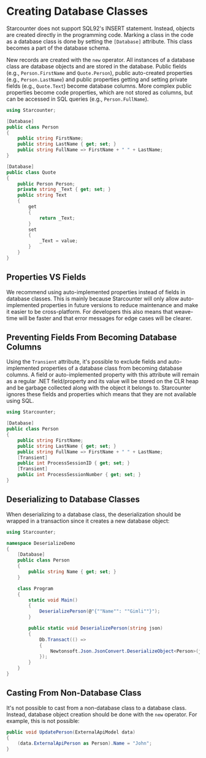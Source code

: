 # Creating Database Classes

Starcounter does not support SQL92's INSERT statement. Instead, objects are created directly in the programming code. Marking a class in the code as a database class is done by setting the `[Database]` attribute. This class becomes a part of the database schema.

New records are created with the `new` operator. All instances of a database class are database objects and are stored in the database.
Public fields (e.g., `Person.FirstName` and `Quote.Person`), public auto-created properties (e.g., `Person.LastName`) and public properties getting and setting private fields (e.g., `Quote.Text`) become database columns. More complex public properties become code properties, which are not stored as columns, but can be accessed in SQL queries (e.g., `Person.FullName`).

```cs
using Starcounter;

[Database]
public class Person
{
    public string FirstName;
    public string LastName { get; set; }
    public string FullName => FirstName + " " + LastName;
}

[Database]
public class Quote
{
    public Person Person;
    private string _Text { get; set; }
    public string Text 
    { 
        get 
        { 
            return _Text; 
        } 
        set 
        { 
            _Text = value; 
        } 
    }
}
```

## Properties VS Fields

We recommend using auto-implemented properties instead of fields in database classes. This is mainly because Starcounter will only allow auto-implemented properties in future versions to reduce maintenance and make it easier to be cross-platform. For developers this also means that weave-time will be faster and that error messages for edge cases will be clearer.

## Preventing Fields From Becoming Database Columns
Using the `Transient` attribute, it's possible to exclude fields and auto-implemented properties of a database class from becoming database columns. A field or auto-implemented property with this attribute will remain as a regular .NET field/property and its value will be stored on the CLR heap and be garbage collected along with the object it belongs to. Starcounter ignores these fields and properties which means that they are not available using SQL.

```cs
using Starcounter;

[Database]
public class Person
{
    public string FirstName;
    public string LastName { get; set; }
    public string FullName => FirstName + " " + LastName;
    [Transient]
    public int ProcessSessionID { get; set; }
    [Transient]
    public int ProcessSessionNumber { get; set; }
}
```

## Deserializing to Database Classes

When deserializing to a database class, the deserialization should be wrapped in a transaction since it creates a new database object:

```cs
using Starcounter;

namespace DeserializeDemo
{
    [Database]
    public class Person
    {   
        public string Name { get; set; }
    }

    class Program
    {
        static void Main()
        {
            DeserializePerson(@"{""Name"": ""Gimli""}");
        }

        public static void DeserializePerson(string json)
        {
            Db.Transact(() =>
            {
                Newtonsoft.Json.JsonConvert.DeserializeObject<Person>(json);
            });
        }
    }
}
```

## Casting From Non-Database Class

It's not possible to cast from a non-database class to a database class. Instead, database object creation should be done with the `new` operator. For example, this is not possible:

```cs
public void UpdatePerson(ExternalApiModel data) 
{
    (data.ExternalApiPerson as Person).Name = "John";
}
```